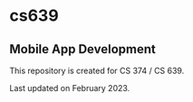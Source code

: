 # cs639

## Mobile App Development

This repository is created for CS 374 / CS 639.

Last updated on February 2023.


